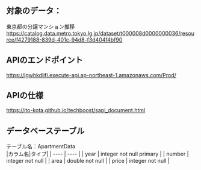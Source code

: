 ## 対象のデータ：
東京都の分譲マンション推移
https://catalog.data.metro.tokyo.lg.jp/dataset/t000008d0000000036/resource/f4279188-839d-401c-94d8-f3d404f4bf90

## APIのエンドポイント
 https://lgwhkdlifi.execute-api.ap-northeast-1.amazonaws.com/Prod/


## APIの仕様
https://ito-kota.github.io/techboost/sapi_document.html

## データベーステーブル
テーブル名：ApartmentData<br>
|カラム名|タイプ|
| ---- | ---- |
| year | integer not null primary |
| number | integer not null |
| area | double not null |
| price | integer not null |

